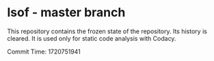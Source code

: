 # lsof - master branch

This repository contains the frozen state of the repository.
Its history is cleared. It is used only for static code
analysis with Codacy.

Commit Time: 1720751941